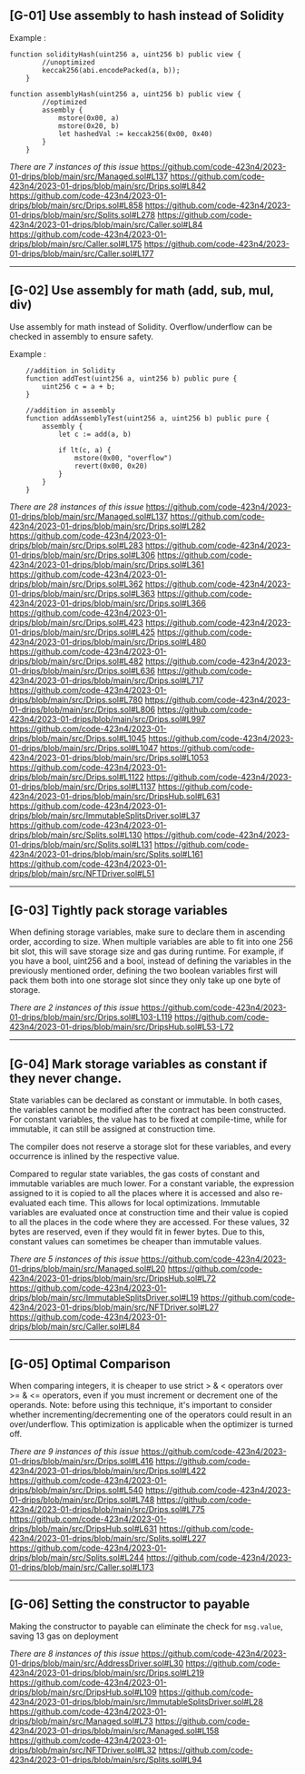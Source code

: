 ## [G-01] Use assembly to hash instead of Solidity

Example :
```
function solidityHash(uint256 a, uint256 b) public view {
        //unoptimized
        keccak256(abi.encodePacked(a, b));
    }

function assemblyHash(uint256 a, uint256 b) public view {
        //optimized
        assembly {
            mstore(0x00, a)
            mstore(0x20, b)
            let hashedVal := keccak256(0x00, 0x40)
        }
    }
```
*There are 7 instances of this issue*
https://github.com/code-423n4/2023-01-drips/blob/main/src/Managed.sol#L137
https://github.com/code-423n4/2023-01-drips/blob/main/src/Drips.sol#L842
https://github.com/code-423n4/2023-01-drips/blob/main/src/Drips.sol#L858
https://github.com/code-423n4/2023-01-drips/blob/main/src/Splits.sol#L278
https://github.com/code-423n4/2023-01-drips/blob/main/src/Caller.sol#L84
https://github.com/code-423n4/2023-01-drips/blob/main/src/Caller.sol#L175
https://github.com/code-423n4/2023-01-drips/blob/main/src/Caller.sol#L177

---
## [G-02] Use assembly for math (add, sub, mul, div)

Use assembly for math instead of Solidity. Overflow/underflow can be checked in assembly to ensure safety.

Example :
```
    //addition in Solidity
    function addTest(uint256 a, uint256 b) public pure {
        uint256 c = a + b;
    }

    //addition in assembly
    function addAssemblyTest(uint256 a, uint256 b) public pure {
        assembly {
            let c := add(a, b)

            if lt(c, a) {
                mstore(0x00, "overflow")
                revert(0x00, 0x20)
            }
        }
    }
```

*There are 28 instances of this issue*
https://github.com/code-423n4/2023-01-drips/blob/main/src/Managed.sol#L137
https://github.com/code-423n4/2023-01-drips/blob/main/src/Drips.sol#L282
https://github.com/code-423n4/2023-01-drips/blob/main/src/Drips.sol#L283
https://github.com/code-423n4/2023-01-drips/blob/main/src/Drips.sol#L306
https://github.com/code-423n4/2023-01-drips/blob/main/src/Drips.sol#L361
https://github.com/code-423n4/2023-01-drips/blob/main/src/Drips.sol#L362
https://github.com/code-423n4/2023-01-drips/blob/main/src/Drips.sol#L363
https://github.com/code-423n4/2023-01-drips/blob/main/src/Drips.sol#L366
https://github.com/code-423n4/2023-01-drips/blob/main/src/Drips.sol#L423
https://github.com/code-423n4/2023-01-drips/blob/main/src/Drips.sol#L425
https://github.com/code-423n4/2023-01-drips/blob/main/src/Drips.sol#L480
https://github.com/code-423n4/2023-01-drips/blob/main/src/Drips.sol#L482
https://github.com/code-423n4/2023-01-drips/blob/main/src/Drips.sol#L636
https://github.com/code-423n4/2023-01-drips/blob/main/src/Drips.sol#L717
https://github.com/code-423n4/2023-01-drips/blob/main/src/Drips.sol#L780
https://github.com/code-423n4/2023-01-drips/blob/main/src/Drips.sol#L806
https://github.com/code-423n4/2023-01-drips/blob/main/src/Drips.sol#L997
https://github.com/code-423n4/2023-01-drips/blob/main/src/Drips.sol#L1045
https://github.com/code-423n4/2023-01-drips/blob/main/src/Drips.sol#L1047
https://github.com/code-423n4/2023-01-drips/blob/main/src/Drips.sol#L1053
https://github.com/code-423n4/2023-01-drips/blob/main/src/Drips.sol#L1122
https://github.com/code-423n4/2023-01-drips/blob/main/src/Drips.sol#L1137
https://github.com/code-423n4/2023-01-drips/blob/main/src/DripsHub.sol#L631
https://github.com/code-423n4/2023-01-drips/blob/main/src/ImmutableSplitsDriver.sol#L37
https://github.com/code-423n4/2023-01-drips/blob/main/src/Splits.sol#L130
https://github.com/code-423n4/2023-01-drips/blob/main/src/Splits.sol#L131
https://github.com/code-423n4/2023-01-drips/blob/main/src/Splits.sol#L161
https://github.com/code-423n4/2023-01-drips/blob/main/src/NFTDriver.sol#L51

---

## [G-03] Tightly pack storage variables

When defining storage variables, make sure to declare them in ascending order, according to size. When multiple variables are able to fit into one 256 bit slot, this will save storage size and gas during runtime. For example, if you have a bool, uint256 and a bool, instead of defining the variables in the previously mentioned order, defining the two boolean variables first will pack them both into one storage slot since they only take up one byte of storage.

*There are 2 instances of this issue*
https://github.com/code-423n4/2023-01-drips/blob/main/src/Drips.sol#L103-L119
https://github.com/code-423n4/2023-01-drips/blob/main/src/DripsHub.sol#L53-L72

---

## [G-04] Mark storage variables as constant if they never change.

State variables can be declared as constant or immutable. In both cases, the variables cannot be modified after the contract has been constructed. For constant variables, the value has to be fixed at compile-time, while for immutable, it can still be assigned at construction time.

The compiler does not reserve a storage slot for these variables, and every occurrence is inlined by the respective value.

Compared to regular state variables, the gas costs of constant and immutable variables are much lower. For a constant variable, the expression assigned to it is copied to all the places where it is accessed and also re-evaluated each time. This allows for local optimizations. Immutable variables are evaluated once at construction time and their value is copied to all the places in the code where they are accessed. For these values, 32 bytes are reserved, even if they would fit in fewer bytes. Due to this, constant values can sometimes be cheaper than immutable values.

*There are 5 instances of this issue*
https://github.com/code-423n4/2023-01-drips/blob/main/src/Managed.sol#L20
https://github.com/code-423n4/2023-01-drips/blob/main/src/DripsHub.sol#L72
https://github.com/code-423n4/2023-01-drips/blob/main/src/ImmutableSplitsDriver.sol#L19
https://github.com/code-423n4/2023-01-drips/blob/main/src/NFTDriver.sol#L27
https://github.com/code-423n4/2023-01-drips/blob/main/src/Caller.sol#L84

---

## [G-05] Optimal Comparison

When comparing integers, it is cheaper to use strict > & < operators over >= & <= operators, even if you must increment or decrement one of the operands. Note: before using this technique, it's important to consider whether incrementing/decrementing one of the operators could result in an over/underflow. This optimization is applicable when the optimizer is turned off.

*There are 9 instances of this issue*
https://github.com/code-423n4/2023-01-drips/blob/main/src/Drips.sol#L416
https://github.com/code-423n4/2023-01-drips/blob/main/src/Drips.sol#L422
https://github.com/code-423n4/2023-01-drips/blob/main/src/Drips.sol#L540
https://github.com/code-423n4/2023-01-drips/blob/main/src/Drips.sol#L748
https://github.com/code-423n4/2023-01-drips/blob/main/src/Drips.sol#L775
https://github.com/code-423n4/2023-01-drips/blob/main/src/DripsHub.sol#L631
https://github.com/code-423n4/2023-01-drips/blob/main/src/Splits.sol#L227
https://github.com/code-423n4/2023-01-drips/blob/main/src/Splits.sol#L244
https://github.com/code-423n4/2023-01-drips/blob/main/src/Caller.sol#L173

---
## [G-06] Setting the constructor to payable 

Making the constructor to payable can eliminate the check for `msg.value`, saving 13 gas on deployment

*There are 8 instances of this issue*
https://github.com/code-423n4/2023-01-drips/blob/main/src/AddressDriver.sol#L30
https://github.com/code-423n4/2023-01-drips/blob/main/src/Drips.sol#L219
https://github.com/code-423n4/2023-01-drips/blob/main/src/DripsHub.sol#L109
https://github.com/code-423n4/2023-01-drips/blob/main/src/ImmutableSplitsDriver.sol#L28
https://github.com/code-423n4/2023-01-drips/blob/main/src/Managed.sol#L73
https://github.com/code-423n4/2023-01-drips/blob/main/src/Managed.sol#L158
https://github.com/code-423n4/2023-01-drips/blob/main/src/NFTDriver.sol#L32
https://github.com/code-423n4/2023-01-drips/blob/main/src/Splits.sol#L94